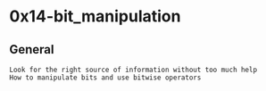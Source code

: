 # 0x14-bit_manipulation

## General
	Look for the right source of information without too much help
	How to manipulate bits and use bitwise operators
